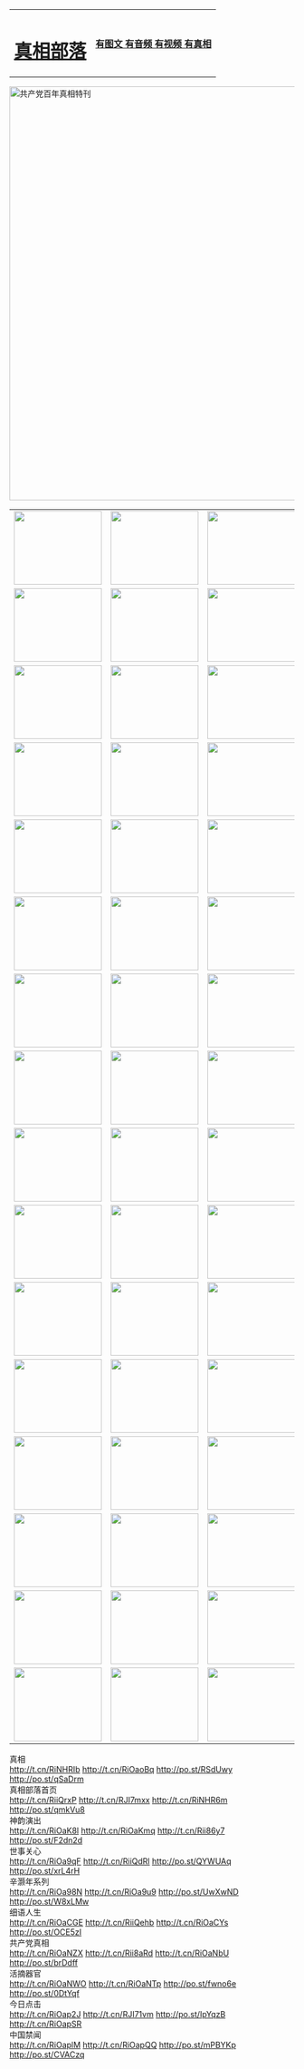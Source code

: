 <table>
<tr>

<td>
	<H1><a href="http://12.from-ga.com/zx/">真相部落</a></H1>
</td>
<td>
	<H4><a href="http://12.from-ga.com/zx/">有图文 有音频 有视频 有真相</a></H4>
</td>
</tr>
</table>

 <div ><a href="http://12.from-ga.com/zx/bngcd/"><img src="http://12.from-ga.com/zx/bngcd/gcdbnzx.jpg" width="730"  border="0" alt="共产党百年真相特刊"></a></div>

<table>
<tr>
	<td><a href="http://81.dynathome.net/xtr/107/"><img  src ="http://81.dynathome.net/pic/2017/02/107.jpg" width="155px" height="130px"></a></td>
	<td><a href="http://81.dynathome.net/xtr/829/"><img src ="http://81.dynathome.net/pic/2017/02/829.jpg" width="155px" height="130px"></a></td>
	<td><a href="http://81.dynathome.net/xtr/69/"><img  src ="http://81.dynathome.net/pic/2017/02/69.jpg" width="155px" height="130px"></a></td>
	<td><a href="http://81.dynathome.net/xtr/99/"><img  src ="http://81.dynathome.net/pic/2017/02/99.jpg" width="155px" height="130px"></a></td>
</tr>
<tr>
	<td><a href="http://81.dynathome.net/xtr/40/"><img  src ="http://81.dynathome.net/pic/2017/02/40.jpg" width="155px" height="130px"></a></td>
	<td><a href="http://81.dynathome.net/xtr/20/"><img  src ="http://81.dynathome.net/pic/2017/02/20.jpg" width="155px" height="130px"></a></td>
	<td><a href="http://81.dynathome.net/xtr/81/"><img  src ="http://81.dynathome.net/pic/2017/02/81.jpg" width="155px" height="130px"></a></td>
	<td><a href="http://81.dynathome.net/xtr/2/"><img  src ="http://81.dynathome.net/pic/2017/02/2.jpg" width="155px" height="130px"></a></td>
</tr>
<tr>
	<td><a href="http://81.dynathome.net/xtr/86/"><img  src ="http://81.dynathome.net/pic/2017/02/86.jpg" width="155px" height="130px"></a></td>
	<td><a href="http://81.dynathome.net/xtr/109/"><img  src ="http://81.dynathome.net/pic/2017/02/109.jpg" width="155px" height="130px"></a></td>
	<td><a href="http://81.dynathome.net/xtr/1378/"><img  src ="http://81.dynathome.net/pic/2017/02/1378.jpg" width="155px" height="130px"></a></td>
	<td><a href="http://81.dynathome.net/xtr/57/"><img  src ="http://81.dynathome.net/pic/2017/02/57.jpg" width="155px" height="130px"></a></td>
</tr>
<tr>
	<td><a href="http://81.dynathome.net/xtr/1219/"><img  src ="http://81.dynathome.net/pic/2017/02/1219.jpg" width="155px" height="130px"></a></td>
	<td><a href="http://81.dynathome.net/xtr/1220/"><img  src ="http://81.dynathome.net/pic/2017/02/1220.jpg" width="155px" height="130px"></a></td>
	<td><a href="http://81.dynathome.net/xtr/1221/"><img  src ="http://81.dynathome.net/pic/2017/02/1221.jpg" width="155px" height="130px"></a></td>
	<td><a href="http://81.dynathome.net/xtr/51/"><img  src ="http://81.dynathome.net/pic/2017/02/51.jpg" width="155px" height="130px"></a></td>
</tr>
<tr>
	<td><a href="http://81.dynathome.net/xtr/1055/"><img  src ="http://81.dynathome.net/pic/2017/02/1055.jpg" width="155px" height="130px"></a></td>
	<td><a href="http://81.dynathome.net/xtr/611/"><img  src ="http://81.dynathome.net/pic/2017/02/611.jpg" width="155px" height="130px"></a></td>
	<td><a href="http://81.dynathome.net/xtr/1121/"><img  src ="http://81.dynathome.net/pic/2017/02/1121.jpg" width="155px" height="130px"></a></td>
	<td><a href="http://81.dynathome.net/xtr/610/"><img  src ="http://81.dynathome.net/pic/2017/02/610.jpg" width="155px" height="130px"></a></td>
</tr>
<tr>
	<td><a href="http://81.dynathome.net/xtr/1128/"><img  src ="http://81.dynathome.net/pic/2017/02/1128.jpg" width="155px" height="130px"></a></td>
	<td><a href="http://81.dynathome.net/xtr/1395/"><img  src ="http://81.dynathome.net/pic/2017/02/1406.jpg" width="155px" height="130px"></a></td>
	<td><a href="http://81.dynathome.net/xtr/1407/"><img  src ="http://81.dynathome.net/pic/2017/02/1407.jpg" width="155px" height="130px"></a></td>
	<td><a href="http://81.dynathome.net/xtr/934/"><img  src ="http://81.dynathome.net/pic/2017/02/934.jpg" width="155px" height="130px"></a></td>
</tr>
<tr>
	<td><a href="http://81.dynathome.net/xtr/641/"><img  src ="http://81.dynathome.net/pic/2017/02/641.jpg" width="155px" height="130px"></a></td>
	<td><a href="http://81.dynathome.net/xtr/949/"><img  src ="http://81.dynathome.net/pic/2017/02/949.jpg" width="155px" height="130px"></a></td>
	<td><a href="http://81.dynathome.net/xtr/112/"><img  src ="http://81.dynathome.net/pic/2017/02/112.jpg" width="155px" height="130px"></a></td>
	<td><a href="http://81.dynathome.net/xtr/812/"><img  src ="http://81.dynathome.net/pic/2017/02/812.jpg" width="155px" height="130px"></a></td>
</tr>
<tr>
	<td><a href="http://81.dynathome.net/xtr/103/"><img  src ="http://81.dynathome.net/pic/2017/02/103.jpg" width="155px" height="130px"></a></td>
	<td><a href="http://81.dynathome.net/xtr/3/"><img  src ="http://81.dynathome.net/pic/2017/02/3.jpg" width="155px" height="130px"></a></td>
	<td><A href="http://81.dynathome.net/mp4/zx/2015/11/Lkmtt.mp4" target="_blank" title="莲开满天庭"><img  src="http://81.dynathome.net/pic/2015/11/Lkmtt3480_jssor.jpg"  width="155px" height="130px"></A></td>
	<td><A href="http://81.dynathome.net/mp4/zx/2015/11/2013513.mp4" target="_blank" title="飞旋的法轮"><img  src="http://81.dynathome.net/pic/2015/11/falun480_jssor.jpg"  width="155px" height="130px"></A></td>
</tr>
<tr>
	<td><A href="http://81.dynathome.net/mp4/zx/2015/11/NYParade.mp4" target="_blank" title="2004年4月10日法轮功纽约大游行"><img  src="http://81.dynathome.net/pic/2015/11/nyparade480_jssor.jpg"  width="155px" height="130px"></A></td>
	<td><A href="http://81.dynathome.net/mp4/news617/2015/05/WEB_s28093.mp4" target="_blank" title="2015年世界法轮大法日特别报导"><img  src="http://81.dynathome.net/pic/2015/11/p6752711a666997037_jssor.jpg"  width="155px" height="130px"></A></td>
	<td><A href="http://81.dynathome.net/mp4/news829/2015/11/30211_326650.mp4" target="_blank" title="沧州绑架案连审四天 民众抹泪称审好人"><img  src="http://81.dynathome.net/pic/2015/11/changzhou2480_jssor.jpg"  width="155px" height="130px"></A></td>
	<td><A href="http://81.dynathome.net/mp4/mhph/2015/10/changzhou.mp4" target="_blank" title="沧州真相--狮城血泪"><img  src="http://81.dynathome.net/pic/2015/11/changzhou480_jssor.jpg"  width="155px" height="130px"></A></td>
</tr>
<tr>
	<td><A href="http://81.dynathome.net/mp4/mhjd/mhjd_55.mp4" target="_blank" title="正义律师与无罪辩护"><img  src="http://81.dynathome.net/pic/2015/11/wzbh480_jssor.jpg"  width="155px" height="130px"></A></td>
	<td><A href="http://81.dynathome.net/mp4/zx/2015/11/layerkcs.mp4" target="_blank" title="中国的良心--高智晟律师"><img  src="http://81.dynathome.net/pic/2015/11/layerkcs2480_jssor.jpg"  width="155px" height="130px"></A></td>
	<td><A href="http://81.dynathome.net/mp4/mhph/2015/10/szxl.mp4" target="_blank" title="神州血泪--北京、大庆、广东、哈尔滨"><img  src="http://81.dynathome.net/pic/2015/11/szxl480_jssor.jpg"  width="155px" height="130px"></A></td>
	<td><A href="http://81.dynathome.net/mp4/zx/2015/11/TangShanFFXS.mp4" target="_blank" title="真相纪录片：凤凰新生"><img  src="http://81.dynathome.net/pic/2015/11/fhxs2480_jssor.jpg"  width="155px" height="130px"></A></td>
</tr>
<tr>
	<td><A href="http://81.dynathome.net/mp4/zx/2015/11/jidong.mp4" target="_blank" title="冀东监狱的罪恶"><img  src="http://81.dynathome.net/pic/2015/11/jidong480_jssor.jpg"  width="155px" height="130px"></A></td>
	<td><A href="http://81.dynathome.net/mp4/mhph/2015/10/tangshan.mp4" target="_blank" title="凤凰血泪"><img  src="http://81.dynathome.net/pic/2015/11/tangshan480_jssor.jpg"  width="155px" height="130px"></A>
					</div></td>
	<td>	<A href="http://81.dynathome.net/mp4/mhph/2015/10/zfxtzxl.mp4" target="_blank" title="政法系统罪行录--唐山篇"><img  src="http://81.dynathome.net/pic/2015/11/zfxtzxl480_jssor.jpg"  width="155px" height="130px"></A></td>
	<td><A href="http://81.dynathome.net/mp4/mhph/2015/10/QDBG.mp4" target="_blank" title="青岛悲歌"><img  src="http://81.dynathome.net/pic/2015/10/qdbg2480_jssor.jpg"  width="155px" height="130px"></A></td>
</tr>
<tr>
	<td><A href="http://81.dynathome.net/mp4/mhph/2015/10/huludao.mp4" target="_blank" title="葫芦岛永恒的见证"><img  src="http://81.dynathome.net/pic/2015/10/huludao480_jssor.jpg"  width="155px" height="130px"></A></td>
	<td><A href="http://81.dynathome.net/mp4/mhph/2015/10/qbzx.mp4" target="_blank" title="湖畔泉边听真相-济南泉城的传奇"><img  src="http://81.dynathome.net/pic/2015/10/hupan480_jssor.jpg"  width="155px" height="130px"></A></td>
	<td><A href="http://81.dynathome.net/mp4/mhph/2015/10/baoding_dvd_v2.mp4" target="_blank" title="燕赵悲歌"><img  src="http://81.dynathome.net/pic/2015/10/yzbg480_jssor.jpg"  width="155px" height="130px"></A></td>
	<td><A href="http://81.dynathome.net/mp4/zx/2015/11/meihuashi_complete_ED2.0.mp4" target="_blank" title="梅花诗完整版"><img  src="http://81.dynathome.net/pic/2015/11/mhs480_jssor.jpg"  width="155px" height="130px"></A></td>
</tr>
<tr>
	<td><A href="http://81.dynathome.net/mp4/zx/2015/11/fengbei512k.mp4" target="_blank" title="丰碑"><img  src="http://81.dynathome.net/pic/2015/11/fongbei480_jssor.jpg"  width="155px" height="130px"></A></td>
	<td><A href="http://81.dynathome.net/mp4/zx/2015/11/fytdxComplete.mp4" target="_blank" title="风雨天地行全集"><img  src="http://81.dynathome.net/pic/2015/11/fytdxWhite480_jssor.jpg"  width="155px" height="130px"></A></td>
	<td><A href="http://81.dynathome.net/mp4/zx/2015/11/JianZheng.mp4" target="_blank" title="见证"><img  src="http://81.dynathome.net/pic/2015/11/witness480_jssor.jpg"  width="155px" height="130px"></A></td>
	<td><A href="http://81.dynathome.net/mp4/mhph/2015/10/hcym.mp4" target="_blank" title="红朝阴谋"><img  src="http://81.dynathome.net/pic/2015/10/hcym480_jssor.jpg"  width="155px" height="130px"></A></td>
</tr>
<tr>
	<td><A href="http://81.dynathome.net/mp4/zx/2015/11/zfzxPalV3.mp4" target="_blank" title="是自焚还是骗局"><img  src="http://81.dynathome.net/pic/2015/11/zfzx4805_jssor.jpg"  width="155px" height="130px"></A></td>
	<td><A href="http://81.dynathome.net/mp4/zx/2015/11/lsdspMsyTd.mp4" target="_blank" title="历史的审判"><img  src="http://81.dynathome.net/pic/2015/11/lsdsp480_jssor.jpg"  width="155px" height="130px"></A></td>
	<td><A href="http://81.dynathome.net/mp4/news886/2015/11/concat886.mp4" target="_blank" title="一周全球控告江泽民"><img  src="http://81.dynathome.net/pic/2015/11/news886480_jssor.jpg"  width="155px" height="130px"></A></td>
	<td><A href="http://81.dynathome.net/mp4/news1378/2014/08/CQSD_s0_e4_v2_i0-CQSD_4-video.mp4" target="_blank" title="欧洲的抉择"><img  src="http://81.dynathome.net/pic/2015/11/p5143421a564166643-ss_jssor.jpg"  width="155px" height="130px"></A></td>
</tr>
<tr>
	<td><A href="http://81.dynathome.net/mp4/zx/2015/11/hk20150720parade.mp4" target="_blank" title="港法轮功反迫害大游行 大陆游客震撼"><img  src="http://81.dynathome.net/pic/2015/11/281098-ss_jssor.jpg"  width="155px" height="130px"></A></td>
	<td><A href="http://81.dynathome.net/mp4/zx/2015/11/20150720hkParade512k.mp4" target="_blank" title="香港法轮功720游行声援诉江潮"><img  src="http://81.dynathome.net/pic/2015/11/2015720parade480_jssor.jpg"  width="155px" height="130px"></A></td>
	<td><A href="http://81.dynathome.net/mp4/zx/2015/11/hktdc512.mp4" target="_blank" title="香港退党潮"><img  src="http://81.dynathome.net/pic/2015/11/hktdc480_jssor.jpg"  width="155px" height="130px"></A></td>
	<td><A href="http://81.dynathome.net/mp4/news413/2015/11/concat413.mp4" target="_blank" title="本月退党精选"><img  src="http://81.dynathome.net/pic/2015/11/tuidang480_jssor.jpg"  width="155px" height="130px"></A></td>
</tr>
<tr>
	<td><A href="http://81.dynathome.net/mp4/news823/2015/11/TSZG_British_1_QA_A_TSZG-61-1_XinHaoNianZuoZh_P617180.mp4" target="_blank" title="辛灏年：纪念《九评共产党》发表十周年演讲"><img  src="http://81.dynathome.net/pic/2015/11/xhn9p10480_jssor.jpg"  width="155px" height="130px"></A></td>
	<td><A href="http://81.dynathome.net/mp4/news57/2015/11/JPGCD8.mp4" target="_blank" title="【九评之八】评中国共产党的邪教本质"><img  src="http://81.dynathome.net/pic/2015/11/9pkcd8p480_jssor.jpg"  width="155px" height="130px"></A></td>
	<td><A href="http://81.dynathome.net/mp4/other/kao.Chih.Sheng_story.mp4"  target="_blank" title="超越恐惧:高智晟的故事"				style="font-size:20px;"><img src="http://81.dynathome.net/pic/2016/12/GZS201408070902.jpg"  width="155px" height="130px">
						</A></td>
	<td><A href="http://81.dynathome.net/mp4/zx/2016/11/oh10yearsInv.mp4"  target="_blank" title="纪录片《活摘 十年调查》完整版" style="font-size:20px;"><img src="http://81.dynathome.net/pic/2016/11/10yearsOHinv.jpg"  width="155px" height="130px">
						</A></td>
</tr>
</table>








<div class="linkbox"><div class="title">真相<div id="url">  <a href="http://t.cn/RiNHRIb" target=_blank>http://t.cn/RiNHRIb</a>    <a href="http://t.cn/RiOaoBq" target=_blank>http://t.cn/RiOaoBq</a>    <a href="http://po.st/RSdUwy" target=_blank>http://po.st/RSdUwy</a>    <a href="http://po.st/qSaDrm" target=_blank>http://po.st/qSaDrm</a>  </div></div><div class="title">真相部落首页<div id="url">  <a href="http://t.cn/RiiQrxP" target=_blank>http://t.cn/RiiQrxP</a>    <a href="http://t.cn/RJI7mxx" target=_blank>http://t.cn/RJI7mxx</a>    <a href="http://t.cn/RiNHR6m" target=_blank>http://t.cn/RiNHR6m</a>    <a href="http://po.st/qmkVu8" target=_blank>http://po.st/qmkVu8</a>  </div></div><div class="title">神韵演出<div id="url">  <a href="http://t.cn/RiOaK8l" target=_blank>http://t.cn/RiOaK8l</a>    <a href="http://t.cn/RiOaKmq" target=_blank>http://t.cn/RiOaKmq</a>    <a href="http://t.cn/Rii86y7" target=_blank>http://t.cn/Rii86y7</a>    <a href="http://po.st/F2dn2d" target=_blank>http://po.st/F2dn2d</a>  </div></div><div class="title">世事关心<div id="url">  <a href="http://t.cn/RiOa9qF" target=_blank>http://t.cn/RiOa9qF</a>    <a href="http://t.cn/RiiQdRl" target=_blank>http://t.cn/RiiQdRl</a>    <a href="http://po.st/QYWUAq" target=_blank>http://po.st/QYWUAq</a>    <a href="http://po.st/xrL4rH" target=_blank>http://po.st/xrL4rH</a>  </div></div><div class="title">辛灏年系列<div id="url">  <a href="http://t.cn/RiOa98N" target=_blank>http://t.cn/RiOa98N</a>    <a href="http://t.cn/RiOa9u9" target=_blank>http://t.cn/RiOa9u9</a>    <a href="http://po.st/UwXwND" target=_blank>http://po.st/UwXwND</a>    <a href="http://po.st/W8xLMw" target=_blank>http://po.st/W8xLMw</a>  </div></div><div class="title">细语人生<div id="url">  <a href="http://t.cn/RiOaCGE" target=_blank>http://t.cn/RiOaCGE</a>    <a href="http://t.cn/RiiQehb" target=_blank>http://t.cn/RiiQehb</a>    <a href="http://t.cn/RiOaCYs" target=_blank>http://t.cn/RiOaCYs</a>    <a href="http://po.st/OCE5zI" target=_blank>http://po.st/OCE5zI</a>  </div></div><div class="title">共产党真相<div id="url">  <a href="http://t.cn/RiOaNZX" target=_blank>http://t.cn/RiOaNZX</a>    <a href="http://t.cn/Rii8aRd" target=_blank>http://t.cn/Rii8aRd</a>    <a href="http://t.cn/RiOaNbU" target=_blank>http://t.cn/RiOaNbU</a>    <a href="http://po.st/brDdff" target=_blank>http://po.st/brDdff</a>  </div></div><div class="title">活摘器官<div id="url">  <a href="http://t.cn/RiOaNWO" target=_blank>http://t.cn/RiOaNWO</a>    <a href="http://t.cn/RiOaNTp" target=_blank>http://t.cn/RiOaNTp</a>    <a href="http://po.st/fwno6e" target=_blank>http://po.st/fwno6e</a>    <a href="http://po.st/0DtYqf" target=_blank>http://po.st/0DtYqf</a>  </div></div><div class="title">今日点击<div id="url">  <a href="http://t.cn/RiOap2J" target=_blank>http://t.cn/RiOap2J</a>    <a href="http://t.cn/RJI71vm" target=_blank>http://t.cn/RJI71vm</a>    <a href="http://po.st/IpYqzB" target=_blank>http://po.st/IpYqzB</a>    <a href="http://t.cn/RiOapSR" target=_blank>http://t.cn/RiOapSR</a>  </div></div><div class="title">中国禁闻<div id="url">  <a href="http://t.cn/RiOaplM" target=_blank>http://t.cn/RiOaplM</a>    <a href="http://t.cn/RiOapQQ" target=_blank>http://t.cn/RiOapQQ</a>    <a href="http://po.st/mPBYKp" target=_blank>http://po.st/mPBYKp</a>    <a href="http://po.st/CVACzq" target=_blank>http://po.st/CVACzq</a>  </div></div></div>
